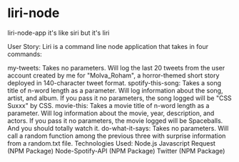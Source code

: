 # liri-node

liri-node-app
it's like siri but it's liri

User Story:
Liri is a command line node application that takes in four commands:

my-tweets: Takes no parameters. Will log the last 20 tweets from the user account created by me for "Molva_Roham", a horror-themed short story deployed in 140-character tweet format.
spotify-this-song: Takes a song title of n-word length as a parameter. Will log information about the song, artist, and album. If you pass it no parameters, the song logged will be "CSS Suxxx" by CSS.
movie-this: Takes a movie title of n-word length as a parameter. Will log information about the movie, year, description, and actors. If you pass it no parameters, the movie logged will be Spaceballs. And you should totally watch it.
do-what-it-says: Takes no parameters. Will call a random function among the previous three with surprise information from a random.txt file.
Technologies Used:
Node.js
Javascript
Request (NPM Package)
Node-Spotify-API (NPM Package)
Twitter (NPM Package)
